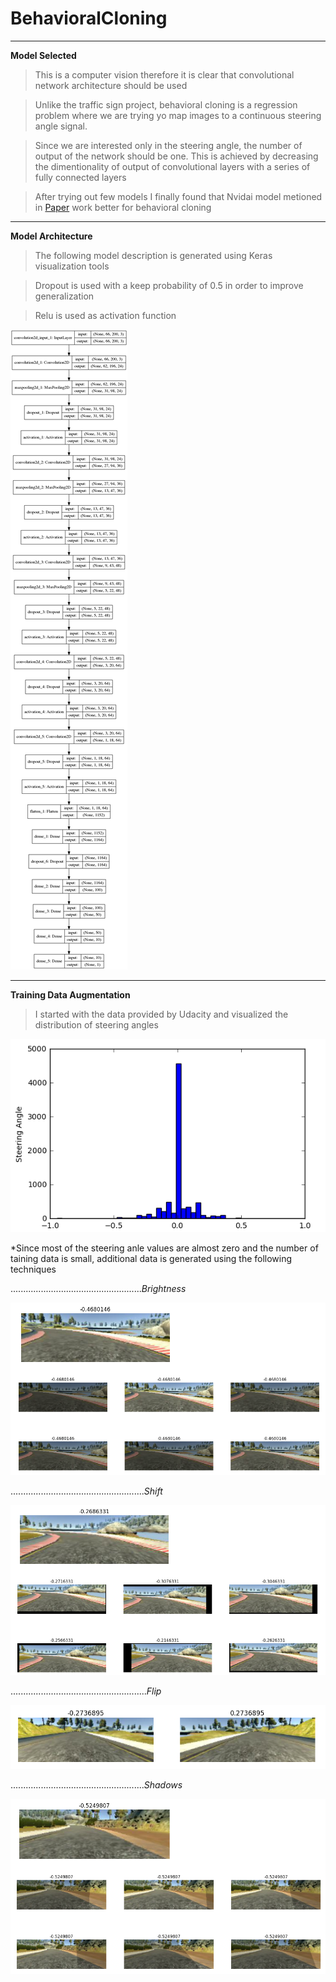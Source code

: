 # BehavioralCloning
___
**Model Selected**

> This is a computer vision therefore it is clear that convolutional network architecture should be used  

> Unlike the traffic sign project, behavioral cloning is a regression problem where we are trying yo map images to a continuous 
steering angle signal.

> Since we are interested only in the steering angle, the number of output of the network should be one. This is achieved by 
decreasing the dimentionality of output of convolutional layers with a series of fully connected layers

> After trying out few models I finally found that Nvidai model metioned in [Paper](http://images.nvidia.com/content/tegra/automotive/images/2016/solutions/pdf/end-to-end-dl-using-px.pdf) work better for behavioral cloning
___

**Model Architecture**

> The following model description is generated using Keras visualization tools

> Dropout is used with a keep probability of 0.5 in order to improve generalization

> Relu is used as activation function

![Model Architecture](https://github.com/Jasmamu1992/BehavioralCloning/blob/master/model.png)

___

**Training Data Augmentation**

> I started with the data provided by Udacity and visualized the distribution of steering angles

![Steering Angles Histogram](https://github.com/Jasmamu1992/BehavioralCloning/blob/master/Screenshot%20from%202017-01-10%2019-35-24.png)

*Since most of the steering anle values are almost zero and the number of taining data is small, additional data is generated using the following techniques

....................................................*Brightness*

![Brightness](https://github.com/Jasmamu1992/BehavioralCloning/blob/master/Brightness.png)


.....................................................*Shift*

![Brightness](https://github.com/Jasmamu1992/BehavioralCloning/blob/master/Shift.png)


......................................................*Flip*

![Flip](https://github.com/Jasmamu1992/BehavioralCloning/blob/master/Flip.png)


.....................................................*Shadows*

![Shadows](https://github.com/Jasmamu1992/BehavioralCloning/blob/master/Shadows.png)







